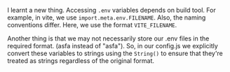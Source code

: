I learnt a new thing. Accessing `.env` variables depends on build tool. For example, in vite, we use `import.meta.env.FILENAME`. Also, the naming conventions differ. Here, we use the format `VITE_FILENAME`.

Another thing is that we may not necessarily store our .env files in the required format. (asfa instead of "asfa"). So, in our config.js we explicitly convert these variables to strings using the `String()` to ensure that they're treated as strings regardless of the original format.
